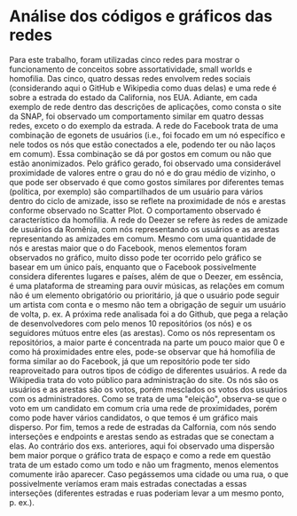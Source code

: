 # Análise dos códigos e gráficos das redes

  Para este trabalho, foram utilizadas cinco redes para mostrar o funcionamento de conceitos sobre assortatividade, small worlds e homofilia.
Das cinco, quatro dessas redes envolvem redes sociais (considerando aqui o GitHub e Wikipedia como duas delas) e uma rede é sobre a estrada 
do estado da California, nos EUA. Adiante, em cada exemplo de rede dentro das descrições de aplicações, como consta o site da SNAP, foi
observado um comportamento similar em quatro dessas redes, exceto o do exemplo da estrada.
  A rede do Facebook trata de uma combinação de egonets de usuários (i.e., foi focado em um nó específico e nele todos os nós que estão 
conectados a ele, podendo ter ou não laços em comum). Essa combinação se dá por gostos em comum ou não que estão anonimizados. Pelo gráfico
gerado, foi observado uma considerável proximidade de valores entre o grau do nó e do grau médio de vizinho, o que pode ser observado é que
como gostos similares por diferentes temas (política, por exemplo) são compartilhados de um usuário para vários dentro do ciclo de amizade,
isso se reflete na proximidade de nós e arestas conforme observado no Scatter Plot. O comportamento observado é característico da homofilia.
  A rede do Deezer se refere às redes de amizade de usuários da Romênia, com nós representando os usuários e as arestas representando as
amizades em comum. Mesmo com uma quantidade de nós e arestas maior que o do Facebook, menos elementos foram observados no gráfico, muito
disso pode ter ocorrido pelo gráfico se basear em um único país, enquanto que o Facebook possivelmente considera diferentes lugares e países,
além de que o Deezer, em essência, é uma plataforma de streaming para ouvir músicas, as relações em comum não é um elemento obrigatório ou
prioritário, já que o usuário pode seguir um artista com conta e o mesmo não tem a obrigação de seguir um usuário de volta, p. ex.
  A próxima rede analisada foi a do Github, que pega a relação de desenvolvedores com pelo menos 10 repositórios (os nós) e os seguidores
mútuos entre eles (as arestas). Como os nós representam os repositórios, a maior parte é concentrada na parte um pouco maior que 0 e como
há proximidades entre eles, pode-se observar que há homofilia de forma similar ao do Facebook, já que um repositório pode ter sido reaproveitado
para outros tipos de código de diferentes usuários.
  A rede da Wikipedia trata do voto público para administração do site. Os nós são os usuários e as arestas são os votos, porém mesclados
os votos dos usuários com os administradores. Como se trata de uma "eleição", observa-se que o voto em um candidato em comum cria uma rede
de proximidades, porém como pode haver vários candidatos, o que temos é um gráfico mais disperso.
  Por fim, temos a rede de estradas da Calfornia, com nós sendo interseções e endpoints e arestas sendo as estradas que se conectam a elas.
Ao contrário dos exs. anteriores, aqui foi observado uma dispersão bem maior porque o gráfico trata de espaço e como a rede em questão trata
de um estado como um todo e não um fragmento, menos elementos comumente irão aparecer. Caso pegássemos uma cidade ou uma rua, o que possivelmente
veríamos eram mais estradas conectadas a essas interseções (diferentes estradas e ruas poderiam levar a um mesmo ponto, p. ex.).
